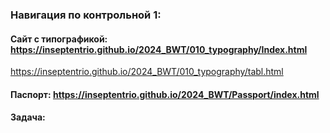 ### Навигация по контрольной 1:
#### Сайт с типографикой: https://inseptentrio.github.io/2024_BWT/010_typography/Index.html
https://inseptentrio.github.io/2024_BWT/010_typography/tabl.html
#### Паспорт: https://inseptentrio.github.io/2024_BWT/Passport/index.html
#### Задача:
